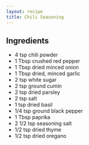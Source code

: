 ```yaml
---
layout: recipe
title: Chili Seasoning
---
```


## Ingredients

* 4 tsp chili powder
* 1 Tbsp crushed red pepper
* 1 Tbsp dried minced onion
* 1 Tbsp dried, minced garlic
* 2 tsp white sugar
* 2 tsp ground cumin
* 2 tsp dried parsley
* 2 tsp salt
* 1 tsp dried basil
* 1/4 tsp ground black pepper
* 1 Tbsp paprika
* 2 1/2 tsp seasoning salt
* 1/2 tsp dried thyme
* 1/2 tsp dried oregano

